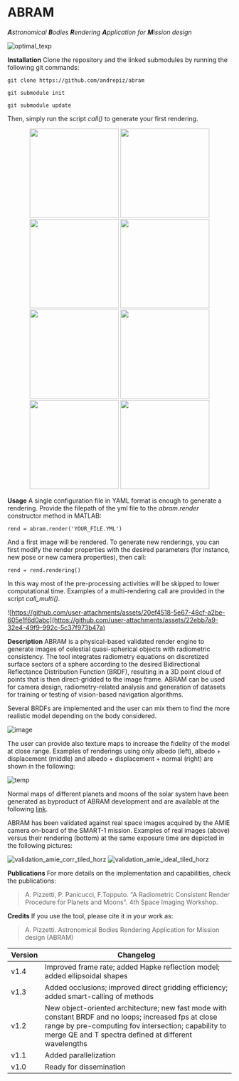 # ABRAM
_**A**stronomical **B**odies **R**endering **A**pplication for **M**ission design_

![optimal_texp](https://github.com/user-attachments/assets/b46155fe-9300-4ca2-bd49-9c792e8a4546)

**Installation** 
Clone the repository and the linked submodules by running the following git commands:

`git clone https://github.com/andrepiz/abram`

`git submodule init`

`git submodule update`

Then, simply run the script _call()_ to generate your first rendering.

<p align="center">
  <img src="https://github.com/user-attachments/assets/9211622b-cfd4-4cae-a7a2-45427ed514c9" height="200" />
  <img src="https://github.com/user-attachments/assets/2331dccb-6b9b-4926-b54e-6c5d374c27fd" height="200" />
  <img src="https://github.com/user-attachments/assets/ab6fb2e6-84e3-4a5c-840e-25acaf31de39" height="200" />
  <img src="https://github.com/user-attachments/assets/2a4ac9df-9f75-4a3e-8aef-da8115591182" height="200" />
  <img src="https://github.com/user-attachments/assets/f3c50857-0731-4be8-b6cb-da49013f4e77" height="200" />
  <img src="https://github.com/user-attachments/assets/8e018275-5a4e-4f78-9a4c-ed0757ec9e67" height="200" />
  <img src="https://github.com/user-attachments/assets/3b9f1943-3c72-48f7-ae86-5f648fab29eb" height="200" />
  <img src="https://github.com/user-attachments/assets/5eba8dd5-4351-4833-9181-57678352ba61" height="200" />
</p>

**Usage** 
A single configuration file in YAML format is enough to generate a rendering. Provide the filepath of the yml file to the _abram.render_ constructor method in MATLAB:

`rend = abram.render('YOUR_FILE.YML')`

And a first image will be rendered. 
To generate new renderings, you can first modify the render properties with the desired parameters (for instance, new pose or new camera properties), then call: 

`rend = rend.rendering()`

In this way most of the pre-processing activities will be skipped to lower computational time. Examples of a multi-rendering call are provided in the script _call_multi()_.

![https://github.com/user-attachments/assets/20ef4518-5e67-48cf-a2be-605e1f6d0abc](https://github.com/user-attachments/assets/22ebb7a9-32e4-49f9-992c-5c37f973b47a)

**Description**
ABRAM is a physical-based validated render engine to generate images of celestial quasi-spherical objects with radiometric consistency. The tool integrates radiometry equations on discretized surface sectors of a sphere according to the desired Bidirectional Reflectance Distribution Function (BRDF), resulting in a 3D point cloud of points that is then direct-gridded to the image frame. ABRAM can be used for camera design, radiometry-related analysis and generation of datasets for training or testing of vision-based navigation algorithms. 

Several BRDFs are implemented and the user can mix them to find the more realistic model depending on the body considered. 

![image](https://github.com/user-attachments/assets/5affe851-186d-4cd4-b9d6-60eaf67562ba)

The user can provide also texture maps to increase the fidelity of the model at close range. Examples of renderings using only albedo (left), albedo + displacement (middle) and albedo + displacement + normal (right) are shown in the following: 

![temp](https://github.com/user-attachments/assets/20ef4518-5e67-48cf-a2be-605e1f6d0abc)

Normal maps of different planets and moons of the solar system have been generated as byproduct of ABRAM development and are available at the following [link](https://zenodo.org/records/14936972).

ABRAM has been validated against real space images acquired by the AMIE camera on-board of the SMART-1 mission. Examples of real images (above) versus their rendering (bottom) at the same exposure time are depicted in the following pictures: 

![validation_amie_corr_tiled_horz](https://github.com/user-attachments/assets/5416e9f9-cfd0-48ac-bf6f-f3465ed26f1e)
![validation_amie_ideal_tiled_horz](https://github.com/user-attachments/assets/c73be108-327f-4f7f-94c0-2bc640a23349)

**Publications** For more details on the implementation and capabilities, check the publications:

> A. Pizzetti, P. Panicucci, F.Topputo. "A Radiometric Consistent Render Procedure for Planets and Moons". 4th Space Imaging Workshop.

**Credits**
If you use the tool, please cite it in your work as: 
> A. Pizzetti. Astronomical Bodies Rendering Application for Mission design (ABRAM)

| Version | Changelog |
| ------ | ------ |
|    v1.4    |Improved frame rate; added Hapke reflection model; added ellipsoidal shapes |
|    v1.3    |Added occlusions; improved direct gridding efficiency; added smart-calling of methods       |
|    v1.2    |New object-oriented architecture; new fast mode with constant BRDF and no loops; increased fps at close range by pre-computing fov intersection; capability to merge QE and T spectra defined at different wavelengths        |
|    v1.1    |Added parallelization        |
|    v1.0    |Ready for dissemination        |
